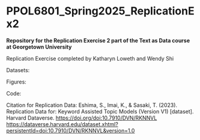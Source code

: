 # PPOL6801_Spring2025_ReplicationEx2
**Repository for the Replication Exercise 2 part of the Text as Data course at Georgetown University**

Replication Exercise completed by Katharyn Loweth and Wendy Shi 

Datasets:



Figures:



Code:



Citation for Replication Data:
Eshima, S., Imai, K., & Sasaki, T. (2023). Replication Data for: Keyword Assisted Topic Models (Version V1) [dataset]. Harvard Dataverse. https://doi.org/doi:10.7910/DVN/RKNNVL
https://dataverse.harvard.edu/dataset.xhtml?persistentId=doi:10.7910/DVN/RKNNVL&version=1.0
